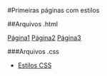 #Primeiras páginas com estilos

##Arquivos .html

[Página1](./paginas/pag1.html)
[Página2](./paginas/pag2.html)
[Página3](./paginas/pag3.html)

###Arquivos .css

- [Estilos CSS](./estilos/estilos.css)